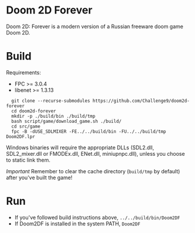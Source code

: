 # Doom 2D Forever
Doom 2D: Forever is a modern version of a Russian freeware doom game Doom 2D.

# Build
Requirements:
- FPC >= 3.0.4
- libenet >= 1.3.13

```
  git clone --recurse-submodules https://github.com/Challenge9/doom2d-forever
  cd doom2d-forever
  mkdir -p ./build/bin ./build/tmp
  bash script/game/download_game.sh ./build/
  cd src/game
  fpc -B -dUSE_SDLMIXER -FE../../build/bin -FU../../build/tmp Doom2DF.lpr
```

Windows binaries will require the appropriate DLLs (SDL2.dll, SDL2_mixer.dll or
FMODEx.dll, ENet.dll, miniupnpc.dll), unless you choose to static link them.

*Important* Remember to clear the cache directory (`build/tmp` by default) after you've built the game!

# Run
- If you've followed build instructions above, `../../build/bin/Doom2DF`
- If Doom2DF is installed in the system PATH, `Doom2DF`
